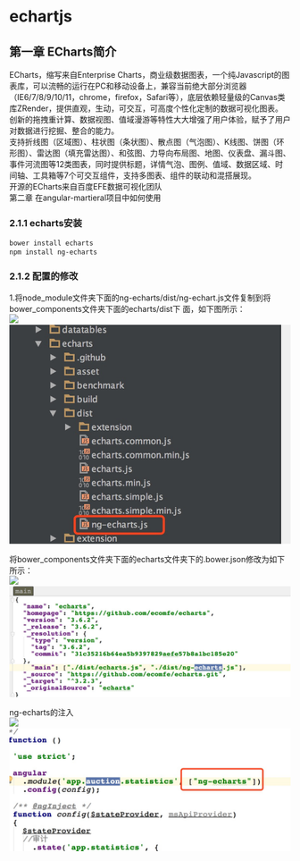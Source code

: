 # echartjs

## 第一章 ECharts简介

ECharts，缩写来自Enterprise Charts，商业级数据图表，一个纯Javascript的图表库，可以流畅的运行在PC和移动设备上，兼容当前绝大部分浏览器（IE6/7/8/9/10/11，chrome，firefox，Safari等），底层依赖轻量级的Canvas类库ZRender，提供直观，生动，可交互，可高度个性化定制的数据可视化图表。创新的拖拽重计算、数据视图、值域漫游等特性大大增强了用户体验，赋予了用户对数据进行挖掘、整合的能力。  
支持折线图（区域图）、柱状图（条状图）、散点图（气泡图）、K线图、饼图（环形图）、雷达图（填充雷达图）、和弦图、力导向布局图、地图、仪表盘、漏斗图、事件河流图等12类图表，同时提供标题，详情气泡、图例、值域、数据区域、时间轴、工具箱等7个可交互组件，支持多图表、组件的联动和混搭展现。  
开源的ECharts来自百度EFE数据可视化团队  
第二章 在angular-martieral项目中如何使用

### 2.1.1 echarts安装

```
bower install echarts
npm install ng-echarts
```

### 2.1.2 配置的修改

1.将node\_module文件夹下面的ng-echarts/dist/ng-echart.js文件复制到将bower\_components文件夹下面的echarts/dist下 面，如下图所示：  
![](/assets/echarts1.png)![](/assets/echarts1.jpeg)

将bower\_components文件夹下面的echarts文件夹下的.bower.json修改为如下所示：  
![](/assets/echarts2.png)![](/assets/echarts2.jpeg)

ng-echarts的注入  
![](/assets/echarts3.png)![](/assets/echarts3.jpeg)

